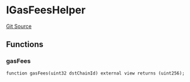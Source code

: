 # IGasFeesHelper
[Git Source](https://github.com/malda-protocol/malda-lending/blob/076616677457911e7c8925ff7d5fe2dec2ca1497/src\interfaces\IGasFeesHelper.sol)


## Functions
### gasFees


```solidity
function gasFees(uint32 dstChainId) external view returns (uint256);
```


